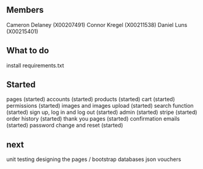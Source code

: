 Members 
-
Cameron Delaney (X00207491)
Connor Kregel (X00211538)
Daniel Luns (X00215401)

What to do
-
install requirements.txt 

Started 
- 
pages (started)
accounts (started)
products (started)
cart (started)
permissions (started)
images and images upload (started)
search function (started)
sign up, log in and log out (started)
admin (started)
stripe (started)
order history (started)
thank you pages (started)
confirmation emails (started)
password change and reset (started)

next 
- 
unit testing
designing the pages / bootstrap
databases
json
vouchers 

